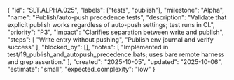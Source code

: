 {
  "id": "SLT.ALPHA.025",
  "labels": ["tests", "publish"],
  "milestone": "Alpha",
  "name": "Publish/auto-push precedence tests",
  "description": "Validate that explicit publish works regardless of auto-push settings; test runs in CI.",
  "priority": "P3",
  "impact": "Clarifies separation between write and publish",
  "steps": [
    "Write entry without pushing",
    "Publish env journal and verify success"
  ],
  "blocked_by": [],
  "notes": [
    "Implemented in test/19_publish_and_autopush_precedence.bats; uses bare remote harness and grep assertion."
  ],
  "created": "2025-10-05",
  "updated": "2025-10-06",
  "estimate": "small",
  "expected_complexity": "low"
}

